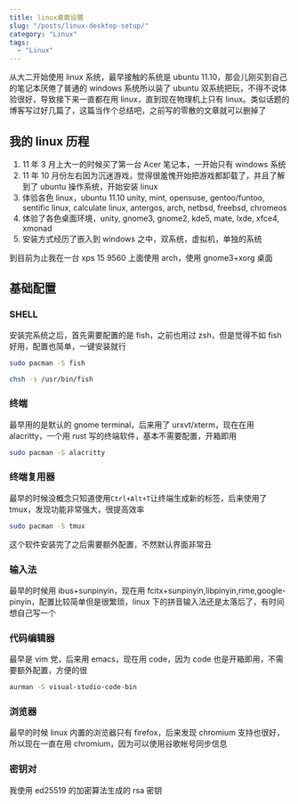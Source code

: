 ```yaml
---
title: linux桌面设置
slug: "/posts/linux-desktop-setup/"
category: "Linux"
tags:
  - "Linux"
---
```


从大二开始使用 linux 系统，最早接触的系统是 ubuntu 11.10，那会儿刚买到自己的笔记本厌倦了普通的 windows 系统所以装了 ubuntu 双系统把玩，不得不说体验很好，导致接下来一直都在用 linux，直到现在物理机上只有 linux。类似话题的博客写过好几篇了，这篇当作个总结吧，之前写的零散的文章就可以删掉了

## 我的 linux 历程

1. 11 年 3 月上大一的时候买了第一台 Acer 笔记本，一开始只有 windows 系统
2. 11 年 10 月份左右因为沉迷游戏，觉得很羞愧开始把游戏都卸载了，并且了解到了 ubuntu 操作系统，开始安装 linux
3. 体验各色 linux，ubuntu 11.10 unity, mint, opensuse, gentoo/funtoo, sentific linux, calculate linux, antergos, arch, netbsd, freebsd, chromeos
4. 体验了各色桌面环境，unity, gnome3, gnome2, kde5, mate, lxde, xfce4, xmonad
5. 安装方式经历了嵌入到 windows 之中，双系统，虚拟机，单独的系统

到目前为止我在一台 xps 15 9560 上面使用 arch，使用 gnome3+xorg 桌面

## 基础配置

### SHELL

安装完系统之后，首先需要配置的是 fish，之前也用过 zsh，但是觉得不如 fish 好用，配置也简单，一键安装就行

```sh
sudo pacman -S fish

chsh -s /usr/bin/fish
```

### 终端

最早用的是默认的 gnome terminal，后来用了 urxvt/xterm，现在在用 alacritty，一个用 rust 写的终端软件，基本不需要配置，开箱即用

```sh
sudo pacman -S alacritty
```

### 终端复用器

最早的时候没概念只知道使用`Ctrl+Alt+T`让终端生成新的标签，后来使用了 tmux，发现功能非常强大，很提高效率

```sh
sudo pacman -S tmux
```

这个软件安装完了之后需要额外配置，不然默认界面非常丑

### 输入法

最早的时候用 ibus+sunpinyin，现在用 fcitx+sunpinyin,libpinyin,rime,google-pinyin，配置比较简单但是很繁琐，linux 下的拼音输入法还是太落后了，有时间想自己写一个

### 代码编辑器

最早是 vim 党，后来用 emacs，现在用 code，因为 code 也是开箱即用，不需要额外配置，方便的很

```sh
aurman -S visual-studio-code-bin
```

### 浏览器

最早的时候 linux 内置的浏览器只有 firefox，后来发现 chromium 支持也很好，所以现在一直在用 chromium，因为可以使用谷歌帐号同步信息

### 密钥对

我使用 ed25519 的加密算法生成的 rsa 密钥
